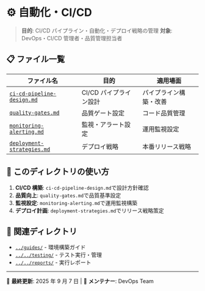 # ⚙️ 自動化・CI/CD

> **目的**: CI/CD パイプライン・自動化・デプロイ戦略の管理
> **対象**: DevOps・CI/CD 管理者・品質管理担当者

## 📋 ファイル一覧

| ファイル名                                               | 目的                   | 適用場面               |
| -------------------------------------------------------- | ---------------------- | ---------------------- |
| [`ci-cd-pipeline-design.md`](./ci-cd-pipeline-design.md) | CI/CD パイプライン設計 | パイプライン構築・改善 |
| [`quality-gates.md`](./quality-gates.md)                 | 品質ゲート設定         | コード品質管理         |
| [`monitoring-alerting.md`](./monitoring-alerting.md)     | 監視・アラート設定     | 運用監視設定           |
| [`deployment-strategies.md`](./deployment-strategies.md) | デプロイ戦略           | 本番リリース戦略       |

## 🎯 このディレクトリの使い方

1. **CI/CD 構築**: `ci-cd-pipeline-design.md`で設計方針確認
2. **品質向上**: `quality-gates.md`で品質基準設定
3. **監視設定**: `monitoring-alerting.md`で運用監視構築
4. **デプロイ計画**: `deployment-strategies.md`でリリース戦略策定

## 🔗 関連ディレクトリ

- [`../guides/`](../guides/) - 環境構築ガイド
- [`../../testing/`](../../testing/) - テスト実行・管理
- [`../../reports/`](../../reports/) - 実行レポート

---

📅 **最終更新**: 2025 年 9 月 7 日 | 🔧 **メンテナー**: DevOps Team
